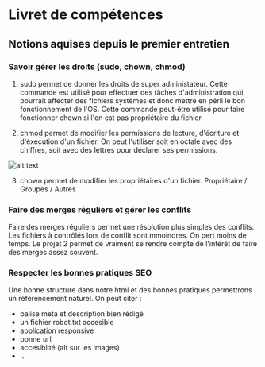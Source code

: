 # Livret de compétences

## Notions aquises depuis le premier entretien

### Savoir gérer les droits (sudo, chown, chmod) 

1. sudo permet de donner les droits de super administateur. Cette commande est utilisé pour effectuer des tâches d'administration qui pourrait affecter des fichiers systèmes et donc mettre en péril le bon fonctionnement de l'OS. Cette commande peut-être utilisé pour faire fonctionner chown si l'on est pas propriétaire du fichier.

2. chmod permet de modifier les permissions de lecture, d'écriture et d'éxecution d'un fichier. On peut l'utiliser soit en octale avec des chiffres, soit avec des lettres pour déclarer ses permissions.

![alt text](https://i.stack.imgur.com/9MxAZ.jpg "chmod command")

3. chown permet de modifier les propriétaires d'un fichier. Propriétaire / Groupes / Autres

### Faire des merges réguliers et gérer les conflits 

Faire des merges réguliers permet une résolution plus simples des conflits. Les fichiers à contrôlés lors de conflit sont mmoindres. On pert moins de temps.
Le projet 2 permet de vraiment se rendre compte de l'intérêt de faire des merges assez souvent.

### Respecter les bonnes pratiques SEO 

Une bonne structure dans notre html et des bonnes pratiques permettrons un référencement naturel.
On peut citer :
* balise meta et description bien rédigé
* un fichier robot.txt accesible
* application responsive
* bonne url
* accesibilté (alt sur les images)
* ...